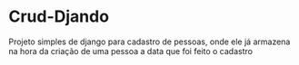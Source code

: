 
<h1>Crud-Djando</h1>

<p>
    Projeto simples de django para cadastro de pessoas, onde ele já armazena na hora da 
    criação de uma pessoa a data que foi feito o cadastro
</p>
